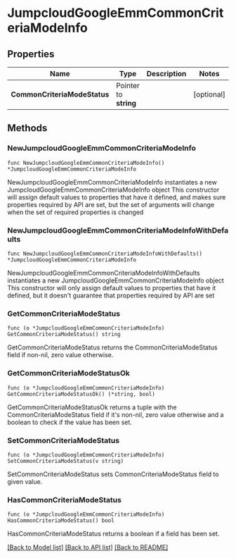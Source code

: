 # JumpcloudGoogleEmmCommonCriteriaModeInfo

## Properties

Name | Type | Description | Notes
------------ | ------------- | ------------- | -------------
**CommonCriteriaModeStatus** | Pointer to **string** |  | [optional] 

## Methods

### NewJumpcloudGoogleEmmCommonCriteriaModeInfo

`func NewJumpcloudGoogleEmmCommonCriteriaModeInfo() *JumpcloudGoogleEmmCommonCriteriaModeInfo`

NewJumpcloudGoogleEmmCommonCriteriaModeInfo instantiates a new JumpcloudGoogleEmmCommonCriteriaModeInfo object
This constructor will assign default values to properties that have it defined,
and makes sure properties required by API are set, but the set of arguments
will change when the set of required properties is changed

### NewJumpcloudGoogleEmmCommonCriteriaModeInfoWithDefaults

`func NewJumpcloudGoogleEmmCommonCriteriaModeInfoWithDefaults() *JumpcloudGoogleEmmCommonCriteriaModeInfo`

NewJumpcloudGoogleEmmCommonCriteriaModeInfoWithDefaults instantiates a new JumpcloudGoogleEmmCommonCriteriaModeInfo object
This constructor will only assign default values to properties that have it defined,
but it doesn't guarantee that properties required by API are set

### GetCommonCriteriaModeStatus

`func (o *JumpcloudGoogleEmmCommonCriteriaModeInfo) GetCommonCriteriaModeStatus() string`

GetCommonCriteriaModeStatus returns the CommonCriteriaModeStatus field if non-nil, zero value otherwise.

### GetCommonCriteriaModeStatusOk

`func (o *JumpcloudGoogleEmmCommonCriteriaModeInfo) GetCommonCriteriaModeStatusOk() (*string, bool)`

GetCommonCriteriaModeStatusOk returns a tuple with the CommonCriteriaModeStatus field if it's non-nil, zero value otherwise
and a boolean to check if the value has been set.

### SetCommonCriteriaModeStatus

`func (o *JumpcloudGoogleEmmCommonCriteriaModeInfo) SetCommonCriteriaModeStatus(v string)`

SetCommonCriteriaModeStatus sets CommonCriteriaModeStatus field to given value.

### HasCommonCriteriaModeStatus

`func (o *JumpcloudGoogleEmmCommonCriteriaModeInfo) HasCommonCriteriaModeStatus() bool`

HasCommonCriteriaModeStatus returns a boolean if a field has been set.


[[Back to Model list]](../README.md#documentation-for-models) [[Back to API list]](../README.md#documentation-for-api-endpoints) [[Back to README]](../README.md)


